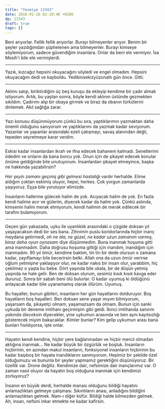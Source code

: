 ```yaml
---
title: "Yevmiye 13343"
date: 2016-01-26 02:10:48 +0200
dp: 13343
draft: true
tags: []
---
```


Beni arıyorlar. Fellik fellik arıyorlar. Burayı bilmeyenler arıyor. Benim bir
şeyler yazdığımdan şüphelenen ama bilmeyenler. Burayı kimseye söylemiyorum,
sadece güvendiğim insanlara. Onlar da beni ele vermiyor. İsa Mesih'i bile ele
vermişlerdi.

-----

Yazık, kızcağız hepsini okuyacağını söyledi ve engel olmadım. Hepsini okuyacağım
dedi ve kayboldu. Yedibinsekizyüzonaltı gün önce. Gitti.

-----

Aklımı satıp, biriktirdiğim üç beş kuruşu da ekleyip kendime bir çadır almak
istiyorum. Artık, bu yaştan sonra, böyle kendi aklının üstünde gezmekten
sıkıldım. Çadırımı alıp bir obaya girmek ve biraz da obanın türkülerini
dinlemek. Akıl sağlığa zarar.

-----

Yazı konusu düşünmüyorum çünkü bu sıra, yaptıklarımın yazmaktan daha önemli
olduğunu sanıyorum ve yaptıklarımı da yazmak kadar seviyorum. Yazanlar ve
yapanlar arasındaki ezeli çatışmayı, savaş alanından değil, tepeden seyretmeye
karar verdim.

-----

Eskisi kadar insanlardan ikrah ve ifna edecek bahanem kalmadı. Senetlerimi
ödedim ve onların da bana borcu yok. Onun için de şikayet edecek konular önüme
geldiğinde bile unutuyorum. İnsanlardan şikayet etmeyince, başka ne hakkında
yazabilirsin?

*Her şeyin zamanı geçmiş gibi gelmesi hastalığı* vardır herhalde. Elime aldığım
çoktan eskimiş oluyor, hepsi, herkes. Çok yorgun zamanlarda yaşıyoruz. Eşya bile
yoruluyor elimizde.

İnsanların hallerine gülecek halim de yok. Acıyacak halim de yok. En fazla kendi
halime acır ve gülerim, diyecek kadar da halim yok. Çünkü aslında, kimsenin
halini merak etmiyorum, kendi halimin de merak edilecek bir tarafını
bulamıyorum.

-----

Geçen gün yakazada, uyku ile uyanlıklık arasındaki o çizgide doksan yıl
yaşayacaksın dedi bir ses bana. Zihnimin puslu koridorlarında hiçbir inanç
meydana getirmedi, *oh ne ala, ne güzel, ne kadar uzun zamanım varmış, biraz
daha oyun oynasam* diye düşünmedim. Buna inanmak hoşuma gitti ama
inanmadım. Daha doğrusu hoşuma gittiği için inandım, inandığım için
inanmadım. 90 yıl ömür, kendime baktım, tin tin bir dede olursun o zamana kadar,
zayıflamayı bile becerirsin belki. Allah ona da uzun ömür verirse oğlum
yetmişine yaklaşıyor olur, ne kadar nakıs bir insan olur, yarabbim, hiç çekilmez
o yaşta bu bebe. Dört yaşında bile ukala, bir de düşün yetmiş yaşında ne hale
gelir. Ben de doksan olurum, sesimiz kısık kısık kavga eder dururuz. Sonra bir
sabah beni ölü bulurlar. O kadar uyumuş ki öldüğünü anlayacak kadar bile
uyanamamış olarak ölürüm. Uyumuş.

Bu hayaller, bunun gibileri, insanların her gün hayatlarını dolduruyor. Boş
hayatların boş hayalleri. Ben doksan sene yaşar mıyım bilmiyorum, yaşarsam da,
şikayetçi olmam, yaşamazsam da olmam. Bunun için sanki uykuda bir deneme
imtihanı geçirmişim gibi geldi. İkinci imtihanda sanırım *yakında öleceksin*
diyecekler, yine uykumun arasında ve ben aynı kayıtsızlığı gösterecek miyim
bakacaklar. Kimler bunlar? Kim gelip uykumun arası bana bunları fısıldıyorsa,
işte onlar.

-----

Hayatın kendi kendine, hiçbir yere bağlanmadan ve hiçbir mercii olmadan aktığına
inanmak... Ne kadar büyük bir özgürlük ve boşluk. İnsanların hiçbirinin, en
azından makul insanların, fonksiyonel insanların hiçbirinin bu kadar başıboş bir
hayata inandıklarını sanmıyorum. Hepimiz bir şekilde özel olduğumuzu ve bununla
bir şeyler yapmamız gerektiğini düşünüyoruz. Bir özellik var. Drone
değiliz. Kendimize dair, nefsimize dair inançlarımız var. O zaman nasıl oluyor
da hayatın boş olduğuna inanmak için kendimizi zorluyoruz?

İnsanın en büyük derdi, herhalde manası olduğunu bildiği hayatını anlamazlıktan
gelmeye çalışması. Sıkıntıların anası, anladığını bildiğini anlamazlıktan
gelmek. Nam-ı diğer küfür. Bildiği halde bilmezden gelmek. Ah, insan, nefsini
inkar etmekte ne kadar kafirsin.



